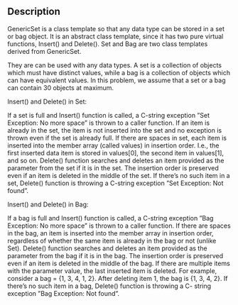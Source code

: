 ## Description
GenericSet is a class template so that any data type can be stored in a set or bag object. It is an abstract class template, since it has two pure virtual functions, Insert() and Delete(). Set and Bag are two class templates derived from GenericSet. 

They are can be used with any data types. A set is a collection of objects which must have distinct values, while a bag is a collection of objects which can have equivalent values. In this problem, we assume that a set or a bag can contain 30 objects at maximum.

Insert() and Delete() in Set:

If a set is full and Insert() function is called, a C-string exception ”Set Exception: No more space” is thrown to a caller function. If an item is already in the set, the item is not inserted into the set and no exception is thrown even if the set is already full. If there are spaces in set, each item is inserted into the member array (called values) in insertion order. I.e., the first inserted data item is stored in values[0], the second item in values[1], and so on. Delete() function searches and deletes an item provided as the parameter from the set if it is in the set. The insertion order is preserved even if an item is deleted in the middle of the set. If there’s no such item in a set, Delete() function is throwing a C-string exception ”Set Exception: Not found”.

Insert() and Delete() in Bag:

If a bag is full and Insert() function is called, a C-string exception ”Bag Exception: No more space” is thrown to a caller function. If there are spaces in the bag, an item is inserted into the member array in insertion order, regardless of whether the same item is already in the bag or not (unlike Set). Delete() function searches and deletes an item provided as the parameter from the bag if it is in the bag. The insertion order is preserved even if an item is deleted in the middle of the bag. If there are multiple items with the parameter value, the last inserted item is deleted. For example, consider a bag = {1, 3, 4, 1, 2}. After deleting item 1, the bag is {1, 3, 4, 2}. If there’s no such item in a bag, Delete() function is throwing a C- string exception ”Bag Exception: Not found”.

